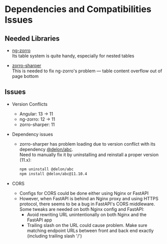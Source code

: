 # Dependencies and Compatibilities Issues

## Needed Libraries

* [ng-zorro](https://ng.ant.design/docs/introduce/en) <br /> Its table system is quite handy, especially for nested tables

* [zorro-sharper](https://github.com/1-2-3/zorro-sharper) <br /> This is needed to fix ng-zorro's problem — table content overflow out of page bottom

## Issues

* Version Conflicts
  - Angular: 13 -> 11
  - ng-zorro: 12 -> 11
  - zorro-sharper: 11

* Dependency issues
  - zorro-sharper has problem loading due to version conflict with its dependency [@delon/abc](https://github.com/ng-alain/delon). <br />
Need to manually fix it by uninstalling and reinstall a proper version (11.x): <br />
    ```bash
    npm uninstall @delon/abc
    npm install @delon/abc@11.10.4
    ```
* CORS
  - Configs for CORS could be done either using Nginx or FastAPI
  - However, when FastAPI is behind an Nginx proxy and using HTTPS protocol, there seems to be a bug in FastAPI's CORS middleware. Some tweaks are needed on both Nginx config and FastAPI:
    - Avoid rewriting URL unintentionally on both Nginx and the FastAPI app
    - Trailing slash on the URL could cause problem. Make sure matching endpoint URLs between front and back end exactly (including trailing slash '/')

